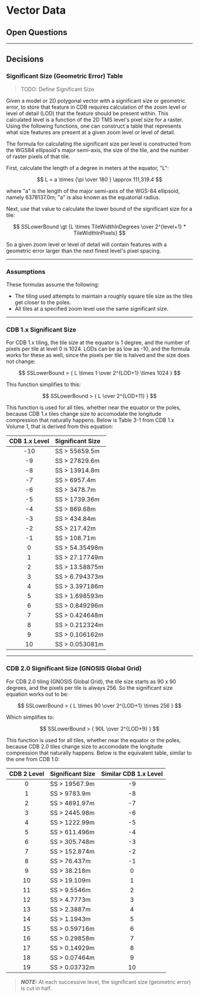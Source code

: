 # Vector Data

## Open Questions


-----------------
## Decisions

### Significant Size (Geometric Error) Table

> TODO: Define Significant Size

Given a model or 2D polygonal vector with a significant size or geometric error, to store that feature in CDB requires calculation of the zoom level or level of detail (LOD) that the feature should be present within.  This calculated level is a function of the 2D TMS level's pixel size for a raster.  Using the following functions, one can construct a table that represents what size features are present at a given zoom level or level of detail.

The formula for calculating the significant size per level is constructed from the WGS84 ellipsoid's major semi-axis, the size of the tile, and the number of raster pixels of that tile.

First, calculate the length of a degree in meters at the equator, "L":

$$ L = a \times {\pi \over 180 } \approx 111,319.4 $$

where "a" is the length of the major semi-axis of the WGS-84 ellipsoid, namely 6378137.0m; "a" is also known as the equatorial radius.

Next, use that value to calculate the lower bound of the significant size for a tile:

$$ SSLowerBound \gt {L \times TileWidthInDegrees \over 2^{level+1} * TileWidthInPixels} $$

So a given zoom level or level of detail will contain features with a geometric error larger than the next finest level's pixel spacing.

---
### Assumptions

These formulas assume the following:
* The tiling used attempts to maintain a roughly square tile size as the tiles get closer to the poles.
* All tiles at a specified zoom level use the same significant size.

---
### CDB 1.x Significant Size

For CDB 1.x tiling, the tile size at the equator is 1 degree, and the number of pixels per tile at level 0 is 1024.  LODs can be as low as -10, and the formula works for these as well, since the pixels per tile is halved and the size does not change:

$$ SSLowerBound > { L \times 1 \over 2^{LOD+1} \times 1024 } $$

This function simplifies to this:

$$ SSLowerBound > { L \over 2^{LOD+11} } $$

This function is used for all tiles, whether near the equator or the poles, because CDB 1.x tiles change size to accomodate the longitude compression that naturally happens.  Below is Table 3-1 from CDB 1.x Volume 1, that is derived from this equation:

| CDB 1.x Level | Significant Size |
| :-----------: | :--------------- |
| -10 | SS > 55659.5m |
| -9 | SS > 27829.6m  |
| -8 | SS > 13914.8m  |
| -7 | SS > 6957.4m   |
| -6 | SS > 3478.7m   |
| -5 | SS > 1739.36m  |
| -4 | SS > 869.68m   |
| -3 | SS > 434.84m   |
| -2 | SS > 217.42m   |
| -1 | SS > 108.71m   |
|  0 | SS > 54.35498m |
|  1 | SS > 27.17749m |
|  2 | SS > 13.58875m |
|  3 | SS > 6.794373m |
|  4 | SS > 3.397186m |
|  5 | SS > 1.698593m |
|  6 | SS > 0.849296m |
|  7 | SS > 0.424648m |
|  8 | SS > 0.212324m |
|  9 | SS > 0.106162m |
| 10 | SS > 0.053081m |

---
### CDB 2.0 Significant Size (GNOSIS Global Grid)

For CDB 2.0 tiling (GNOSIS Global Grid), the tile size starts as 90 x 90 degrees, and the pixels per tile is always 256.  So the significant size equation works out to be:

$$ SSLowerBound > { L \times 90 \over 2^{LOD+1} \times 256 } $$

Which simplifies to:

$$ SSLowerBound > { 90L \over 2^{LOD+9} } $$

This function is used for all tiles, whether near the equator or the poles, because CDB 2.0 tiles change size to accomodate the longitude compression that naturally happens.  Below is the equivalent table, similar to the one from CDB 1.0:

| CDB 2 Level | Significant Size | Similar CDB 1.x Level |
| :---------: | :--------------- | :-------------------: |
|  0 |  SS > 19567.9m   | -9 |
|  1 |  SS > 9783.9m    | -8 |
|  2 |  SS > 4891.97m   | -7 |
|  3 |  SS > 2445.98m   | -6 |
|  4 |  SS > 1222.99m   | -5 |
|  5 |  SS > 611.496m   | -4 |
|  6 |  SS > 305.748m   | -3 |
|  7 |  SS > 152.874m   | -2 |
|  8 |  SS >  76.437m   | -1 |
|  9 |  SS >  38.218m   |  0 |
| 10 |  SS >  19.109m   |  1 |
| 11 |  SS >   9.5546m  |  2 |
| 12 |  SS >   4.7773m  |  3 |
| 13 |  SS >   2.3887m  |  4 |
| 14 |  SS >   1.1943m  |  5 |
| 15 |  SS >   0.59716m |  6 |
| 16 |  SS >   0.29858m |  7 |
| 17 |  SS >   0.14929m |  8 |
| 18 |  SS >   0.07464m |  9 |
| 19 |  SS >   0.03732m | 10 |

> **_NOTE:_** At each successive level, the significant size (geometric error) is cut in half.
